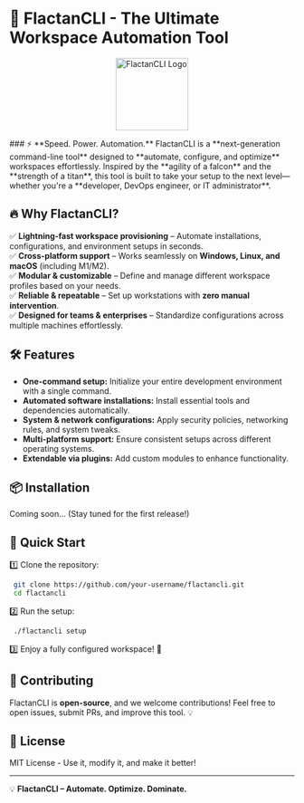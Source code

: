 # 🚀 FlactanCLI - The Ultimate Workspace Automation Tool
<p align="center">
  <img src="https://adi-roth.github.io/flactanCLI/assets/flactancli_icon_128x128.png" alt="FlactanCLI Logo" width="128" height="128">
</p>
### ⚡ **Speed. Power. Automation.**
FlactanCLI is a **next-generation command-line tool** designed to **automate, configure, and optimize** workspaces effortlessly. Inspired by the **agility of a falcon** and the **strength of a titan**, this tool is built to take your setup to the next level—whether you're a **developer, DevOps engineer, or IT administrator**.

## 🔥 Why FlactanCLI?
✅ **Lightning-fast workspace provisioning** – Automate installations, configurations, and environment setups in seconds.  
✅ **Cross-platform support** – Works seamlessly on **Windows, Linux, and macOS** (including M1/M2).  
✅ **Modular & customizable** – Define and manage different workspace profiles based on your needs.  
✅ **Reliable & repeatable** – Set up workstations with **zero manual intervention**.  
✅ **Designed for teams & enterprises** – Standardize configurations across multiple machines effortlessly.  

## 🛠️ Features
- **One-command setup:** Initialize your entire development environment with a single command.  
- **Automated software installations:** Install essential tools and dependencies automatically.  
- **System & network configurations:** Apply security policies, networking rules, and system tweaks.  
- **Multi-platform support:** Ensure consistent setups across different operating systems.  
- **Extendable via plugins:** Add custom modules to enhance functionality.  

## 📦 Installation
Coming soon... (Stay tuned for the first release!)

## 🚀 Quick Start
1️⃣ Clone the repository:  
```sh
 git clone https://github.com/your-username/flactancli.git
 cd flactancli
```
2️⃣ Run the setup:  
```sh
 ./flactancli setup
```
3️⃣ Enjoy a fully configured workspace! 🎉

## 🤝 Contributing
FlactanCLI is **open-source**, and we welcome contributions! Feel free to open issues, submit PRs, and improve this tool. 💡

## 📜 License
MIT License - Use it, modify it, and make it better!

---
💡 **FlactanCLI – Automate. Optimize. Dominate.**

